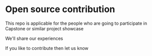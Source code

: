 ##
<h1>Open source contribution </h1>
<p>This repo is applicable for the people who are going to participate in Capstone or similar project showcase</p>
<p>We'll share our experiences</p>
<p>If you like to contribute then let us know</p>
